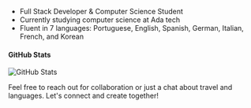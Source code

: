 - Full Stack Developer & Computer Science Student
- Currently studying computer science at Ada tech
- Fluent in 7 languages: Portuguese, English, Spanish, German, Italian, French, and Korean

#### GitHub Stats

![GitHub Stats](https://github-readme-stats.vercel.app/api?username=bypedroneres&theme=graywhite&show_icons=true&hide_border=true&count_private=true)

Feel free to reach out for collaboration or just a chat about travel and languages. Let's connect and create together!

